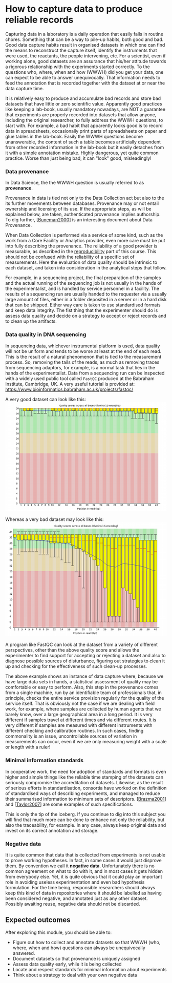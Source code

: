 
How to capture data to produce reliable records
===============================================

Capturing data in a laboratory is a daily operation that easily falls in routine chores. Something that can be a way to pile-up habits, both good and bad. Good data capture habits result in organised datasets in which one can find the means to reconstruct the capture itself, identify the instruments that were used, the reactants, the people intervening, etc. For a scientist, even if working alone, good datasets are an assurance that his/her attitude towards a rigorous relationship with the experiments started correctly. To the questions who, where, when and how (WWWH) did you get your data, one can expect to be able to answer unequivocally. That information needs to feed the annotation that is recorded together with the dataset at or near the data capture time.

It is relatively easy to produce and accumulate bad records and store bad datasets that have little or zero scientific value. Apparently good practices like keeping a lab-book, usually mandatory nowadays, are NOT a guarantee that experiments are properly recorded into datasets that allow anyone, including the original researcher, to fully address the WWWH questions, to start with. For example, a bad habit that apparently looks good is to record data in spreadsheets, occasionally print parts of spreadsheets on paper and glue tables in the lab-book. Easily the WWWH questions become unanswerable, the content of such a table becomes artificially dependent from other recorded information in the lab-book but it easily detaches from it with a simple annotation mistake. Highly dangerous, yet quite common practice. Worse than just being bad, it can "look" good, misleadingly!

### Data provenance
In Data Science, the the WWWH question is usually referred to as **provenance**. 

Provenance in data is tied not only to the Data Collection act but also to the its further movements between databases. Provenance may or not entail ownership and licensing of its use. If the appropriate steps, as will be explained below, are taken, authenticated provenance implies authorship. To dig further, [[Buneman2000](../REFERENCES#Buneman2000)] is an interesting document about Data Provenance.

When Data Collection is performed via a service of some kind, such as the work from a Core Facility or Analytics provider, even more care must be put into fully describing the provenance. The reliability of a good provider is measurable, as described in the [reproducibility](../REPRODUCIBILITY) part of this course. This should not be confused with the reliability of a specific set of measurements. Here the evaluation of data quality should be intrinsic to each dataset, and taken into consideration in the analytical steps that follow.

For example, in a sequencing project, the final preparation of the samples and the actual running of the sequencing job is not usually in the hands of the experimentalist, and is handled by service personnel in a facility. The results of a sequencing run are usually handed to the requester via a usually large amount of files, either in a folder deposited in a server or in a hard disk that can be shipped. Either way care is taken to use standardised formats and keep data integrity. The fist thing that the experimenter should do is assess data quality and decide on a strategy to accept or reject records and to clean up the artifacts. 

### Data quality in DNA sequencing
In sequencing data, whichever instrumental platform is used, data quality will not be uniform and tends to be worse at least at the end of each read. This is the result of a natural phenomenon that is tied to the measurement process. So, removing the tails of the reads, as much as removing traces from sequencing adaptors, for example, is a normal task that lies in the hands of the experimentalist. Data from a sequencing run can be inspected with a widely used public tool called `FastQC` produced at the Babraham Institute, Cambridge, UK. A very useful tutorial is provided at: https://www.bioinformatics.babraham.ac.uk/projects/fastqc/ 

A very good dataset can look like this:
<a name="fastqc1"></a>
![fastqc1](fastqc-1.png)

Whereas a very bad dataset may look like this:
<a name="fastqc2" ></a> 
![fastqc2](fastqc-2.png)

A program like FastQC can look at the dataset from a variety of different perspectives, other than the above quality score and allows the experimenter to find support for accepting or rejecting a dataset and also to diagnose possible sources of disturbance, figuring out strategies to clean it up and checking for the effectiveness of such clean-up processes.

The above example shows an instance of data capture where, because we have large data sets in hands, a statistical assessment of quality may be comfortable or easy to perform. Also, this step in the provenance comes from a single machine, run by an identifiable team of professionals that, in principle, checks the entire service provision regularly for the quality of the service itself. That is obviously not the case if we are dealing with field work, for example, where samples are collected by human agents that we barely know, over a large geographical area in a long period. It is very different if samples travel at different times and via different routes. It is very different if samples are measured with different instruments with different checking and calibration routines. In such cases, finding commonality is an issue, uncontrollable sources of variation in measurements can occur, even if we are only measuring weight with a scale or length with a ruler!

### Minimal information standards
In cooperative work, the need for adoption of standards and formats is even higher and simple things like the reliable time stamping of the datasets can seriously compromise the accreditation of datasets. Likewise, as the result of serious efforts in standardisation, consortia have worked on the definition of standardised ways of describing experiments, and managed to reduce their summarised information to minimum sets of descriptors. [[Brazma2001](../REFERENCES#Brazma2001)] and [[Taylor2007](../REFERENCES#Taylor2007)] are some examples  of such specifications.

This is only the tip of the iceberg. If you continue to dig into this subject you will find that much more can be done to enhance not only the reliability, but also the traceability, for example. In any case, always keep original data and invest on its correct annotation and storage. 

### Negative data
It is quite common that data that is collected from experiments is not usable to prove working hypotheses. In fact, in some cases it would just disprove them. By convention we call it **negative data**. Unfortunately there is no common agreement on what to do with it, and in most cases it gets hidden from everybody else. Yet, it is quite obvious that it could play an important role  in avoiding useless experimentation and even bad hypothesis formulation. For the time being, responsible researchers should always keep this kind of data in repositories where it should be labelled as having been considered negative, and annotated just as any other dataset. Possibly awaiting reuse, negative data should not be discarded. 

Expected outcomes
-----------------
After exploring this module, you should be able to:
- Figure out how to collect and annotate datasets so that WWWH (who, where, when and how) questions can always be unequivocally answered.
- Document datasets so that provenance is uniquely assigned
- Assess data quality early, while it is being collected
- Locate and respect standards for minimal information about experiments
- Think about a strategy to deal with your own negative data
